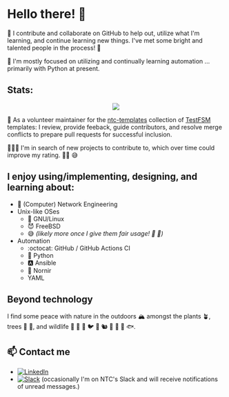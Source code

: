 # Hello there! :wave:

:telescope: I contribute and collaborate on GitHub to help out, utilize what I'm
learning, and continue learning new things. I've met some bright and talented
people in the process! :pray:

:seedling: I'm mostly focused on utilizing and continually learning automation ... primarily
with Python at present.

## Stats:

<p align="center">
  <picture>
    <source
      srcset="https://github-readme-stats.vercel.app/api?username=mjbear&show_icons=true&theme=dark&count_private=true&rank_icon=github"
      media="(prefers-color-scheme: dark), (prefers-color-scheme: no-preference)"
    />
    <source
      srcset="https://github-readme-stats.vercel.app/api?username=mjbear&show_icons=true&count_private=true&rank_icon=github"
      media="(prefers-color-scheme: light)"
    />
    <img src="https://github-readme-stats.vercel.app/api?username=mjbear&show_icons=true&count_private=true&rank_icon=github" />
  </picture>
</p>

:medal_sports: As a volunteer maintainer for the [ntc-templates](https://github.com/networktocode/ntc-templates)
collection of [TestFSM](https://github.com/google/textfsm) templates: I review,
provide feeback, guide contributors, and resolve merge conflicts to prepare pull
requests for successful inclusion.

:people_holding_hands: I'm in search of new projects to contribute to, which
over time could improve my rating. :man_shrugging: :sweat_smile:

## I enjoy using/implementing, designing, and learning about:

* :arrows_counterclockwise: (Computer) Network Engineering
* Unix-like OSes
   * :penguin: GNU/Linux
   * :smiling_imp: FreeBSD
   * :sweat_smile: _(likely more once I give them fair usage! :blowfish:
     :triangular_flag_on_post:)_
* Automation
   * :octocat: GitHub / GitHub Actions CI
   * :snake: Python
   * :a: Ansible
   * :small_red_triangle: Nornir
   * YAML

## Beyond technology

I find some peace with nature in the outdoors :mountain_snow: amongst the plants
:potted_plant:, trees :evergreen_tree: :deciduous_tree:, and wildlife :bear:
:deer: :eagle: :bird: :rabbit2: :chipmunk: :fox_face: :wolf: :lizard: :fish:.

## :mailbox: Contact me

* [![LinkedIn](https://custom-icon-badges.demolab.com/badge/LinkedIn-0A66C2?logo=linkedin-white&logoColor=fff)](https://www.linkedin.com/in/michaeljbear/)
* [![Slack](https://img.shields.io/badge/Slack-4A154B?logo=slack&logoColor=fff)](https://networktocode.slack.com)
  (occasionally I'm on NTC's Slack and will receive notifications of unread messages.)
